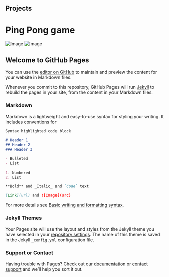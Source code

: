
## Projects

# Ping Pong game

![Image](https://media.discordapp.net/attachments/348467594115940354/955124237234995250/IngameScreen.png?width=338&height=675)
![Image](https://media.discordapp.net/attachments/348467594115940354/955124238157758565/LevelSelectScreenOneWithInventory.png?width=338&height=676)




















## Welcome to GitHub Pages

You can use the [editor on GitHub](https://github.com/f3lixz/f3lixz.github.io/edit/main/README.md) to maintain and preview the content for your website in Markdown files.

Whenever you commit to this repository, GitHub Pages will run [Jekyll](https://jekyllrb.com/) to rebuild the pages in your site, from the content in your Markdown files.

### Markdown

Markdown is a lightweight and easy-to-use syntax for styling your writing. It includes conventions for

```markdown
Syntax highlighted code block

# Header 1
## Header 2
### Header 3

- Bulleted
- List

1. Numbered
2. List

**Bold** and _Italic_ and `Code` text

[Link](url) and ![Image](src)
```

For more details see [Basic writing and formatting syntax](https://docs.github.com/en/github/writing-on-github/getting-started-with-writing-and-formatting-on-github/basic-writing-and-formatting-syntax).

### Jekyll Themes

Your Pages site will use the layout and styles from the Jekyll theme you have selected in your [repository settings](https://github.com/f3lixz/f3lixz.github.io/settings/pages). The name of this theme is saved in the Jekyll `_config.yml` configuration file.

### Support or Contact

Having trouble with Pages? Check out our [documentation](https://docs.github.com/categories/github-pages-basics/) or [contact support](https://support.github.com/contact) and we’ll help you sort it out.
